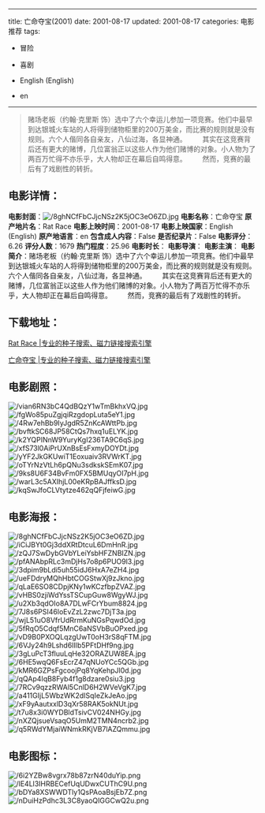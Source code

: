 
---
title: 亡命夺宝(2001)
date: 2001-08-17
updated: 2001-08-17
categories: 电影推荐
tags:
- 冒险
- 喜剧

- English (English)
- en
---


> 赌场老板（约翰·克里斯 饰）选中了六个幸运儿参加一项竞赛。他们中最早到达银城火车站的人将得到储物柜里的200万美金，而比赛的规则就是没有规则。六个人偕同各自亲友，八仙过海，各显神通。  　　其实在这竞赛背后还有更大的赌博，几位富翁正以这些人作为他们赌博的对象。小人物为了两百万忙得不亦乐乎，大人物却正在幕后自鸣得意。  　　然而，竞赛的最后有了戏剧性的转折。

## **电影详情**：

**电影封面**：<img src="https://image.tmdb.org/t/p/w200/8ghNCfFbCJjcNSz2K5jOC3eO6ZD.jpg" alt="/8ghNCfFbCJjcNSz2K5jOC3eO6ZD.jpg" title="/8ghNCfFbCJjcNSz2K5jOC3eO6ZD.jpg">
**电影名称**：亡命夺宝
**原产地片名**：Rat Race
**电影上映时间**：2001-08-17
**电影上映国家**：English (English)
**原产地语言**：en
**包含成人内容**：False
**是否纪录片**：False
**电影评分**：6.26
**评分人数**：1679
**热门程度**：25.96
**电影时长**：
**电影导演**：
**电影主演**：
**电影简介**：赌场老板（约翰·克里斯 饰）选中了六个幸运儿参加一项竞赛。他们中最早到达银城火车站的人将得到储物柜里的200万美金，而比赛的规则就是没有规则。六个人偕同各自亲友，八仙过海，各显神通。  　　其实在这竞赛背后还有更大的赌博，几位富翁正以这些人作为他们赌博的对象。小人物为了两百万忙得不亦乐乎，大人物却正在幕后自鸣得意。  　　然而，竞赛的最后有了戏剧性的转折。

## **下载地址**：
[Rat Race |专业的种子搜索、磁力链接搜索引擎](https://movie.amd794.com:2083/?search=Rat%20Race&ordering=&mode=match_phrase&page_size=10&page=1)

[亡命夺宝 |专业的种子搜索、磁力链接搜索引擎](https://movie.amd794.com:2083/?search=%E4%BA%A1%E5%91%BD%E5%A4%BA%E5%AE%9D&ordering=&mode=match_phrase&page_size=10&page=1)
 

## **电影剧照**：
<img src="https://image.tmdb.org/t/p/original/vian6RN3bC4QdBQzY1wTmBkhxVQ.jpg" alt="/vian6RN3bC4QdBQzY1wTmBkhxVQ.jpg" title="/vian6RN3bC4QdBQzY1wTmBkhxVQ.jpg"><img src="https://image.tmdb.org/t/p/original/fgWo85puZgjqiRzgdopLuta5eY1.jpg" alt="/fgWo85puZgjqiRzgdopLuta5eY1.jpg" title="/fgWo85puZgjqiRzgdopLuta5eY1.jpg"><img src="https://image.tmdb.org/t/p/original/4Rw7ehBb9IyJgdR5ZnKcAWttPb.jpg" alt="/4Rw7ehBb9IyJgdR5ZnKcAWttPb.jpg" title="/4Rw7ehBb9IyJgdR5ZnKcAWttPb.jpg"><img src="https://image.tmdb.org/t/p/original/bvftkSC68JP58CtQs7hxq1uELYK.jpg" alt="/bvftkSC68JP58CtQs7hxq1uELYK.jpg" title="/bvftkSC68JP58CtQs7hxq1uELYK.jpg"><img src="https://image.tmdb.org/t/p/original/k2YQPINnW9YuryKgI236TA9C6qS.jpg" alt="/k2YQPINnW9YuryKgI236TA9C6qS.jpg" title="/k2YQPINnW9YuryKgI236TA9C6qS.jpg"><img src="https://image.tmdb.org/t/p/original/xfS73l0AiPrUXnBsEsFxmyDOYDt.jpg" alt="/xfS73l0AiPrUXnBsEsFxmyDOYDt.jpg" title="/xfS73l0AiPrUXnBsEsFxmyDOYDt.jpg"><img src="https://image.tmdb.org/t/p/original/yYF2JkGKUwiT1Eoxuaiv3RVWrKT.jpg" alt="/yYF2JkGKUwiT1Eoxuaiv3RVWrKT.jpg" title="/yYF2JkGKUwiT1Eoxuaiv3RVWrKT.jpg"><img src="https://image.tmdb.org/t/p/original/oTYrNzVtLh6pQNu3sdkskSEmK07.jpg" alt="/oTYrNzVtLh6pQNu3sdkskSEmK07.jpg" title="/oTYrNzVtLh6pQNu3sdkskSEmK07.jpg"><img src="https://image.tmdb.org/t/p/original/9ks8U6F34BvFm0FX5BMUqyOI7pH.jpg" alt="/9ks8U6F34BvFm0FX5BMUqyOI7pH.jpg" title="/9ks8U6F34BvFm0FX5BMUqyOI7pH.jpg"><img src="https://image.tmdb.org/t/p/original/warL3c5AXIhjL00eKRpBAJffksD.jpg" alt="/warL3c5AXIhjL00eKRpBAJffksD.jpg" title="/warL3c5AXIhjL00eKRpBAJffksD.jpg"><img src="https://image.tmdb.org/t/p/original/kqSwJfoCLVtytze462qQFjfeiwG.jpg" alt="/kqSwJfoCLVtytze462qQFjfeiwG.jpg" title="/kqSwJfoCLVtytze462qQFjfeiwG.jpg">

## **电影海报**：
<img src="https://image.tmdb.org/t/p/original/8ghNCfFbCJjcNSz2K5jOC3eO6ZD.jpg" alt="/8ghNCfFbCJjcNSz2K5jOC3eO6ZD.jpg" title="/8ghNCfFbCJjcNSz2K5jOC3eO6ZD.jpg"><img src="https://image.tmdb.org/t/p/original/iCiJBYt0Gj3ddXRtDtcuL6DmHnR.jpg" alt="/iCiJBYt0Gj3ddXRtDtcuL6DmHnR.jpg" title="/iCiJBYt0Gj3ddXRtDtcuL6DmHnR.jpg"><img src="https://image.tmdb.org/t/p/original/zQJ7SwDybGVbYLeiYsbHFZNBIZN.jpg" alt="/zQJ7SwDybGVbYLeiYsbHFZNBIZN.jpg" title="/zQJ7SwDybGVbYLeiYsbHFZNBIZN.jpg"><img src="https://image.tmdb.org/t/p/original/pfANAbpRLc3mDjHs7o8p6PUO9l3.jpg" alt="/pfANAbpRLc3mDjHs7o8p6PUO9l3.jpg" title="/pfANAbpRLc3mDjHs7o8p6PUO9l3.jpg"><img src="https://image.tmdb.org/t/p/original/3dpim9bLdi5uh55idJ6HxA7eZH4.jpg" alt="/3dpim9bLdi5uh55idJ6HxA7eZH4.jpg" title="/3dpim9bLdi5uh55idJ6HxA7eZH4.jpg"><img src="https://image.tmdb.org/t/p/original/ueFDdryMQhHbtCOGStwXj9zJkno.jpg" alt="/ueFDdryMQhHbtCOGStwXj9zJkno.jpg" title="/ueFDdryMQhHbtCOGStwXj9zJkno.jpg"><img src="https://image.tmdb.org/t/p/original/qLaE6SO8CDpjKNy1wKCzfbpZVAZ.jpg" alt="/qLaE6SO8CDpjKNy1wKCzfbpZVAZ.jpg" title="/qLaE6SO8CDpjKNy1wKCzfbpZVAZ.jpg"><img src="https://image.tmdb.org/t/p/original/vHBS0zjiWdYssTSCupGuw8WgyWJ.jpg" alt="/vHBS0zjiWdYssTSCupGuw8WgyWJ.jpg" title="/vHBS0zjiWdYssTSCupGuw8WgyWJ.jpg"><img src="https://image.tmdb.org/t/p/original/u2Xb3qdOIo8A7DLwFCrYbum8824.jpg" alt="/u2Xb3qdOIo8A7DLwFCrYbum8824.jpg" title="/u2Xb3qdOIo8A7DLwFCrYbum8824.jpg"><img src="https://image.tmdb.org/t/p/original/7J8s6PSI46loEvZzL2zwc7DjT3a.jpg" alt="/7J8s6PSI46loEvZzL2zwc7DjT3a.jpg" title="/7J8s6PSI46loEvZzL2zwc7DjT3a.jpg"><img src="https://image.tmdb.org/t/p/original/wjL51uO8VfrUdRrmKuNGsPqwdOd.jpg" alt="/wjL51uO8VfrUdRrmKuNGsPqwdOd.jpg" title="/wjL51uO8VfrUdRrmKuNGsPqwdOd.jpg"><img src="https://image.tmdb.org/t/p/original/5fRqO5Cdqf5MnC6aNSVbBuOPxed.jpg" alt="/5fRqO5Cdqf5MnC6aNSVbBuOPxed.jpg" title="/5fRqO5Cdqf5MnC6aNSVbBuOPxed.jpg"><img src="https://image.tmdb.org/t/p/original/vD9B0PXOQLqzgUwT0oH3rS8qFTM.jpg" alt="/vD9B0PXOQLqzgUwT0oH3rS8qFTM.jpg" title="/vD9B0PXOQLqzgUwT0oH3rS8qFTM.jpg"><img src="https://image.tmdb.org/t/p/original/6VJy24h9Lshd6IIlb5PFtDHf9ng.jpg" alt="/6VJy24h9Lshd6IIlb5PFtDHf9ng.jpg" title="/6VJy24h9Lshd6IIlb5PFtDHf9ng.jpg"><img src="https://image.tmdb.org/t/p/original/3gLuPcT3fluuLqHe32ORAZUW8EA.jpg" alt="/3gLuPcT3fluuLqHe32ORAZUW8EA.jpg" title="/3gLuPcT3fluuLqHe32ORAZUW8EA.jpg"><img src="https://image.tmdb.org/t/p/original/6HE5wqQ6FsEcrZ47qNUoYCc5QGb.jpg" alt="/6HE5wqQ6FsEcrZ47qNUoYCc5QGb.jpg" title="/6HE5wqQ6FsEcrZ47qNUoYCc5QGb.jpg"><img src="https://image.tmdb.org/t/p/original/kMR6GZPsFgcoojPq8YqKehpJl0d.jpg" alt="/kMR6GZPsFgcoojPq8YqKehpJl0d.jpg" title="/kMR6GZPsFgcoojPq8YqKehpJl0d.jpg"><img src="https://image.tmdb.org/t/p/original/qQAp4IqB8Fyb4f1g8dzare0siu3.jpg" alt="/qQAp4IqB8Fyb4f1g8dzare0siu3.jpg" title="/qQAp4IqB8Fyb4f1g8dzare0siu3.jpg"><img src="https://image.tmdb.org/t/p/original/7RCv9qzzRWAl5CnlD6H2WVeVgK7.jpg" alt="/7RCv9qzzRWAl5CnlD6H2WVeVgK7.jpg" title="/7RCv9qzzRWAl5CnlD6H2WVeVgK7.jpg"><img src="https://image.tmdb.org/t/p/original/a411GIjL5WbzWK2dISqIeZkJeAo.jpg" alt="/a411GIjL5WbzWK2dISqIeZkJeAo.jpg" title="/a411GIjL5WbzWK2dISqIeZkJeAo.jpg"><img src="https://image.tmdb.org/t/p/original/xF9yAautxxlD3qXr58RAK5okNUt.jpg" alt="/xF9yAautxxlD3qXr58RAK5okNUt.jpg" title="/xF9yAautxxlD3qXr58RAK5okNUt.jpg"><img src="https://image.tmdb.org/t/p/original/t7u8x3i0WYDBldTsivCV024NHGy.jpg" alt="/t7u8x3i0WYDBldTsivCV024NHGy.jpg" title="/t7u8x3i0WYDBldTsivCV024NHGy.jpg"><img src="https://image.tmdb.org/t/p/original/nXZQjsueVsaqO5UmM2TMN4ncrb2.jpg" alt="/nXZQjsueVsaqO5UmM2TMN4ncrb2.jpg" title="/nXZQjsueVsaqO5UmM2TMN4ncrb2.jpg"><img src="https://image.tmdb.org/t/p/original/q5RWdYMjaiWNmkRKjVB7lAZQmmu.jpg" alt="/q5RWdYMjaiWNmkRKjVB7lAZQmmu.jpg" title="/q5RWdYMjaiWNmkRKjVB7lAZQmmu.jpg">

## **电影图标**：
<img src="https://image.tmdb.org/t/p/original/6i2YZBw8vgrx78b87zrN40duYip.png" alt="/6i2YZBw8vgrx78b87zrN40duYip.png" title="/6i2YZBw8vgrx78b87zrN40duYip.png"><img src="https://image.tmdb.org/t/p/original/lE4Ll3IHRBECefUqUDwxCUThC9U.png" alt="/lE4Ll3IHRBECefUqUDwxCUThC9U.png" title="/lE4Ll3IHRBECefUqUDwxCUThC9U.png"><img src="https://image.tmdb.org/t/p/original/bDYa8XSWWDTly1QsPAoaBsjEb7Z.png" alt="/bDYa8XSWWDTly1QsPAoaBsjEb7Z.png" title="/bDYa8XSWWDTly1QsPAoaBsjEb7Z.png"><img src="https://image.tmdb.org/t/p/original/nDuiHzPdhc3L3C8yaoQIGGCwQ2u.png" alt="/nDuiHzPdhc3L3C8yaoQIGGCwQ2u.png" title="/nDuiHzPdhc3L3C8yaoQIGGCwQ2u.png">
